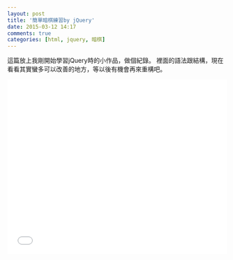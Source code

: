 ```yaml
---
layout: post
title: '簡單暗棋練習by jQuery'
date: 2015-03-12 14:17
comments: true
categories: [html, jquery, 暗棋]
---
```

這篇放上我剛開始學習jQuery時的小作品，做個紀錄。
裡面的語法跟結構，現在看看其實蠻多可以改善的地方，等以後有機會再來重構吧。

<iframe width="100%" height="400" src="//jsfiddle.net/leo_chen/4nJcV/embedded/" allowfullscreen="allowfullscreen" frameborder="0"></iframe>